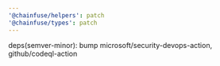 ```yaml
---
'@chainfuse/helpers': patch
'@chainfuse/types': patch
---
```


deps(semver-minor): bump microsoft/security-devops-action, github/codeql-action
